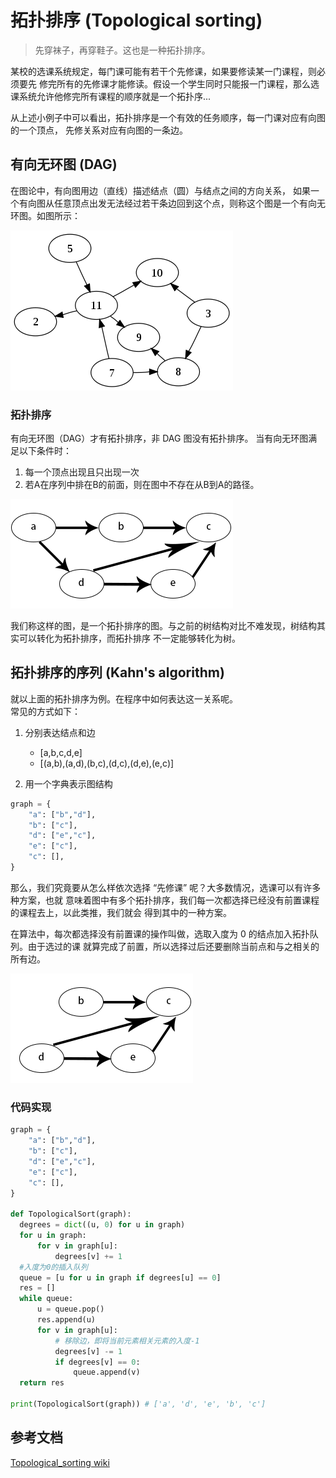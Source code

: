 # 拓扑排序 (Topological sorting)
>先穿袜子，再穿鞋子。这也是一种拓扑排序。

某校的选课系统规定，每门课可能有若干个先修课，如果要修读某一门课程，则必须要先
修完所有的先修课才能修读。假设一个学生同时只能报一门课程，那么选课系统允许他修完所有课程的顺序就是一个拓扑序...

从上述小例子中可以看出，拓扑排序是一个有效的任务顺序，每一门课对应有向图的一个顶点，
先修关系对应有向图的一条边。

## 有向无环图 (DAG)
在图论中，有向图用边（直线）描述结点（圆）与结点之间的方向关系，
如果一个有向图从任意顶点出发无法经过若干条边回到这个点，则称这个图是一个有向无环图。如图所示：

![](./1.png)

### 拓扑排序
有向无环图（DAG）才有拓扑排序，非 DAG 图没有拓扑排序。
当有向无环图满足以下条件时：

1. 每一个顶点出现且只出现一次
2. 若A在序列中排在B的前面，则在图中不存在从B到A的路径。

![](./2.png)

我们称这样的图，是一个拓扑排序的图。与之前的树结构对比不难发现，树结构其实可以转化为拓扑排序，而拓扑排序
不一定能够转化为树。

## 拓扑排序的序列 (Kahn's algorithm)
就以上面的拓扑排序为例。在程序中如何表达这一关系呢。  
常见的方式如下：
1. 分别表达结点和边
   - [a,b,c,d,e]
   - [(a,b),(a,d),(b,c),(d,c),(d,e),(e,c)]

2. 用一个字典表示图结构
 ```Python
 graph = {
     "a": ["b","d"],
     "b": ["c"],
     "d": ["e","c"],
     "e": ["c"],
     "c": [],
 }
```
那么，我们究竟要从怎么样依次选择 “先修课” 呢？大多数情况，选课可以有许多种方案，也就
意味着图中有多个拓扑排序，我们每一次都选择已经没有前置课程的课程去上，以此类推，我们就会
得到其中的一种方案。

在算法中，每次都选择没有前置课的操作叫做，选取入度为 0 的结点加入拓扑队列。由于选过的课
就算完成了前置，所以选择过后还要删除当前点和与之相关的所有边。

![](./3.png)

### 代码实现
```Python
graph = {
    "a": ["b","d"],
    "b": ["c"],
    "d": ["e","c"],
    "e": ["c"],
    "c": [],
}

def TopologicalSort(graph):
  degrees = dict((u, 0) for u in graph)
  for u in graph:
      for v in graph[u]:
          degrees[v] += 1
  #入度为0的插入队列
  queue = [u for u in graph if degrees[u] == 0]
  res = []
  while queue:
      u = queue.pop()
      res.append(u)
      for v in graph[u]:
      	  # 移除边，即将当前元素相关元素的入度-1
          degrees[v] -= 1
          if degrees[v] == 0:
              queue.append(v)
  return res

print(TopologicalSort(graph)) # ['a', 'd', 'e', 'b', 'c']
```

## 参考文档
[Topological_sorting wiki](https://en.wikipedia.org/wiki/Topological_sorting)

